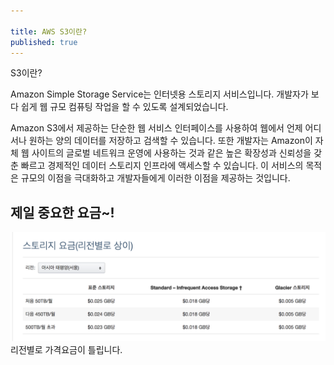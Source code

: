 ```yaml
---

title: AWS S3이란?
published: true
---
```



S3이란?

Amazon Simple Storage Service는 인터넷용 스토리지 서비스입니다. 개발자가 보다 쉽게 웹 규모 컴퓨팅 작업을 할 수 있도록 설계되었습니다.

Amazon S3에서 제공하는 단순한 웹 서비스 인터페이스를 사용하여 웹에서 언제 어디서나 원하는 양의 데이터를 저장하고 검색할 수 있습니다. 또한 개발자는 Amazon이 자체 웹 사이트의 글로벌 네트워크 운영에 사용하는 것과 같은 높은 확장성과 신뢰성을 갖춘 빠르고 경제적인 데이터 스토리지 인프라에 액세스할 수 있습니다. 이 서비스의 목적은 규모의 이점을 극대화하고 개발자들에게 이러한 이점을 제공하는 것입니다.

## 제일 중요한 요금~! 

![](/assets/imgs/2017/05/26/s3-intro-1-20170525.png)
리전별로 가격요금이 틀립니다.